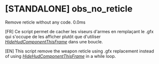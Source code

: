 # [STANDALONE] obs_no_reticle
Remove reticle without any code. 0.0ms

[FR]
Ce script permet de cacher les viseurs d'armes en remplaçant le .gfx qui s'occupe de les afficher plutôt que d'utiliser [_HideHudComponentThisFrame_](https://docs.fivem.net/natives/?_0x6806C51AD12B83B8) dans une boucle.

[EN]
This script remove the weapon reticle using .gfx replacement instead of using [_HideHudComponentThisFrame_](https://docs.fivem.net/natives/?_0x6806C51AD12B83B8) in a while loop.
